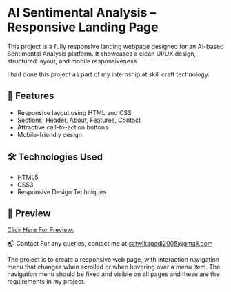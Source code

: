 # AI Sentimental Analysis – Responsive Landing Page

This project is a fully responsive landing webpage designed for an AI-based Sentimental Analysis platform. It showcases a clean UI/UX design, structured layout, and mobile responsiveness.

I had done this project as part of my internship at skill craft technology.

## 🌟 Features

- Responsive layout using HTML and CSS
- Sections: Header, About, Features, Contact
- Attractive call-to-action buttons
- Mobile-friendly design

## 🛠️ Technologies Used

- HTML5
- CSS3
- Responsive Design Techniques

## 📸 Preview
  [Click Here For Preview: ](https://gadi-satwika.github.io/AI_Sentimental_Analysis/
)

  📬 Contact
For any queries, contact me at satwikagadi2005@gmail.com

The project is to create a responsive web page, with interaction navigation menu that changes when scrolled or when hovering over a menu item.
The navigation menu should be fixed and visible on all pages and these are the requirements in my project.
